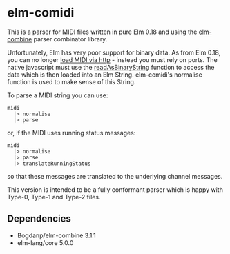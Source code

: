 elm-comidi
===========

This is a parser for MIDI files written in pure Elm 0.18 and using the [elm-combine](https://github.com/Bogdanp/elm-combine) parser combinator library.

Unfortunately, Elm has very poor support for binary data.  As from Elm 0.18, you can no longer [load MIDI via http](https://github.com/elm-lang/http/issues/11) - instead you must rely on ports. The native javascript must use the [readAsBinaryString](https://developer.mozilla.org/en-US/docs/Web/API/FileReader/readAsBinaryString) function to access the data which is then loaded into an Elm String. elm-comidi's normalise function is used to make sense of this String.

To parse a MIDI string you can use:

    midi
      |> normalise
      |> parse

or, if the MIDI uses running status messages:

    midi
      |> normalise
      |> parse
      |> translateRunningStatus

so that these messages are translated to the underlying channel messages.


This version is intended to be a fully conformant parser which is happy with Type-0, Type-1 and Type-2 files.

Dependencies
------------

*  Bogdanp/elm-combine  3.1.1
*  elm-lang/core 5.0.0
